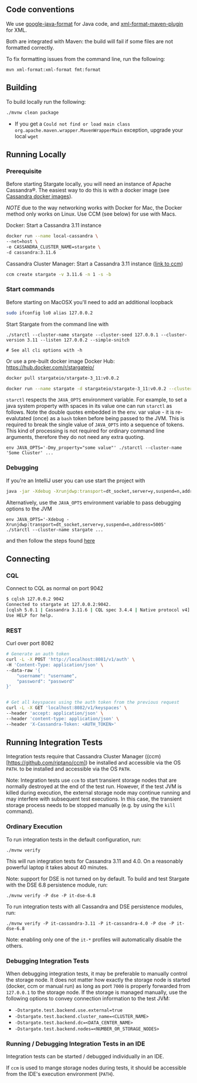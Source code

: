 ## Code conventions

We use [google-java-format](https://github.com/google/google-java-format) for Java code, and
[xml-format-maven-plugin](https://github.com/acegi/xml-format-maven-plugin) for XML.

Both are integrated with Maven: the build will fail if some files are not formatted correctly.

To fix formatting issues from the command line, run the following:

```
mvn xml-format:xml-format fmt:format
```

## Building

To build locally run the following:

```sh
./mvnw clean package
```

* If you get a `Could not find or load main class org.apache.maven.wrapper.MavenWrapperMain` exception, upgrade your local `wget`
## Running Locally

### Prerequisite

Before starting Stargate locally, you will need an instance of Apache Cassandra&reg;.
The easiest way to do this is with a docker image (see [Cassandra docker images](https://hub.docker.com/_/cassandra)).

*NOTE* due to the way networking works with Docker for Mac, the Docker method only works on Linux. Use CCM (see below) for
use with Macs.

Docker: Start a Cassandra 3.11 instance

```sh
docker run --name local-cassandra \
--net=host \
-e CASSANDRA_CLUSTER_NAME=stargate \
-d cassandra:3.11.6
```

Cassandra Cluster Manager: Start a Cassandra 3.11 instance ([link to ccm](https://github.com/riptano/ccm))

```sh
ccm create stargate -v 3.11.6 -n 1 -s -b
```

### Start commands

Before starting on MacOSX you'll need to add an additional loopback

```sh
sudo ifconfig lo0 alias 127.0.0.2
```

Start Stargate from the command line with

```
./starctl --cluster-name stargate --cluster-seed 127.0.0.1 --cluster-version 3.11 --listen 127.0.0.2 --simple-snitch

# See all cli options with -h
```

Or use a pre-built docker image
Docker Hub: https://hub.docker.com/r/stargateio/

```sh
docker pull stargateio/stargate-3_11:v0.0.2
```

```sh
docker run --name stargate -d stargateio/stargate-3_11:v0.0.2 --cluster-name stargate --cluster-seed 127.0.0.1 --cluster-version 3.11 --listen 127.0.0.2 --simple-snitch
```

`starctl` respects the `JAVA_OPTS` environment variable.
For example, to set a java system property with spaces in its value one can run `starctl` as follows.
Note the double quotes embedded in the env. var value - it is re-evalutated (once) as a `bash` token before being
passed to the JVM. This is required to break the single value of `JAVA_OPTS` into a sequence of tokens.
This kind of processing is not required for ordinary command line arguments, therefore they do not need any extra
quoting.

```shell script
env JAVA_OPTS='-Dmy_property="some value"' ./starctl --cluster-name 'Some Cluster' ...
```

### Debugging

If you're an IntelliJ user you can use start the project with

```sh
java -jar -Xdebug -Xrunjdwp:transport=dt_socket,server=y,suspend=n,address=5005 -Dstargate.libdir=./stargate-lib stargate-lib/stargate-starter-1.0-SNAPSHOT.jar
```

Alternatively, use the `JAVA_OPTS` environment variable to pass debugging options to the JVM

```shell script
env JAVA_OPTS='-Xdebug -Xrunjdwp:transport=dt_socket,server=y,suspend=n,address=5005' ./starctl --cluster-name stargate ...
```

and then follow the steps found [here](https://www.baeldung.com/intellij-remote-debugging)


## Connecting

### CQL

Connect to CQL as normal on port 9042

```sh
$ cqlsh 127.0.0.2 9042
Connected to stargate at 127.0.0.2:9042.
[cqlsh 5.0.1 | Cassandra 3.11.6 | CQL spec 3.4.4 | Native protocol v4]
Use HELP for help.
```

### REST

Curl over port 8082

```sh
# Generate an auth token
curl -L -X POST 'http://localhost:8081/v1/auth' \
-H 'Content-Type: application/json' \
--data-raw '{
    "username": "username",
    "password": "password"
}'


# Get all keyspaces using the auth token from the previous request
curl -L -X GET 'localhost:8082/v1/keyspaces' \
--header 'accept: application/json' \
--header 'content-type: application/json' \
--header 'X-Cassandra-Token: <AUTH_TOKEN>'
```

## Running Integration Tests

Integration tests require that Cassandra Cluster Manager ((ccm)[https://github.com/riptano/ccm])
be installed and accessible via the OS `PATH`.
to be installed and accessible via the OS `PATH`.

Note: Integration tests use `ccm` to start transient storage nodes that are normally destroyed at 
the end of the test run. However, if the test JVM is killed during execution, the external storage
node may continue running and may interfere with subsequent test executions. In this case, the
transient storage process needs to be stopped manually (e.g. by using the `kill` command).

### Ordinary Execution

To run integration tests in the default configuration, run:

```shell
./mvnw verify
```

This will run integration tests for Cassandra 3.11 and 4.0. 
On a reasonably powerful laptop it takes about 40 minutes.

Note: support for DSE is not turned on by default.
To build and test Stargate with the DSE 6.8 persistence module, run:

```shell
./mvnw verify -P dse -P it-dse-6.8
```

To run integration tests with all Cassandra and DSE persistence modules, run:

```shell
./mvnw verify -P it-cassandra-3.11 -P it-cassandra-4.0 -P dse -P it-dse-6.8
```

Note: enabling only one of the `it-*` profiles will automatically disable the others.

### Debugging Integration Tests

When debugging integration tests, it may be preferable to manually control the storage node.
It does not matter how exactly the storage node is started (docker, ccm or manual run) as
long as port `7000` is properly forwarded from `127.0.0.1` to the storage node. If the storage
is managed manually, use the following options to convey connection information to the test JVM:
* `-Dstargate.test.backend.use.external=true`
* `-Dstargate.test.backend.cluster_name=<CLUSTER_NAME>`
* `-Dstargate.test.backend.dc=<DATA_CENTER_NAME>`
* `-Dstargate.test.backend.nodes=<NUMBER_OR_STORAGE_NODES>`

### Running / Debugging Integration Tests in an IDE

Integration tests can be started / debugged individually in an IDE.

If `ccm` is used to mange storage nodes during tests, it should be accessible from the IDE's
execution environment (`PATH`).
